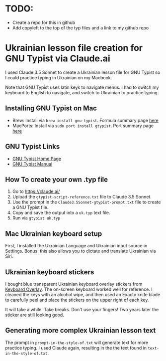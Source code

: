 # TODO:
- Create a repo for this in github
- Add copyleft to the top of the typ files and a link to my github repo

# Ukrainian lesson file creation for GNU Typist via Claude.ai

I used Claude 3.5 Sonnet to create a Ukrainian lesson file for GNU Typist so I could practice typing in Ukrainian on my Macbook. 

Note that GNU Typist uses latin keys to navigate menus. I had to switch my keyboard to English to navigate, and switch to Ukrainian to practice typing.

## Installing GNU Typist on Mac

- Brew: Install via `brew install gnu-typist`. Formula summary page [here](https://formulae.brew.sh/formula/gnu-typist)
- MacPorts: Install via `sudo port install gtypist`. Port summary page [here](https://ports.macports.org/port/gtypist/summary)

## GNU Typist Links

- [GNU Typist Home Page](http://www.gnu.org/software/gtypist/)
- [GNU Typist Manual](https://www.gnu.org/savannah-checkouts/gnu/gtypist/gtypist.html)

## How To create your own .typ file

1. Go to <https://claude.ai/>
1. Upload the `gtypist-script-reference.txt` file to Claude 3.5 Sonnet.
1. Use the prompt in the `Claude3.5Sonnet-gtypist-prompt.txt` file to create a GNU Typist file. 
1. Copy and save the output into a `uk.typ` text file.
1. Run via `gtypist uk.typ`

## Mac Ukrainian keyboard setup

First, I installed the Ukrainian Language and Ukrainian input source in Settings. Bonus: this also allows you to dictate and translate Ukrainian via Siri. 

## Ukrainian keyboard stickers

I bought blue transparent Ukrainian keyboard overlay stickers from [Keyboard Overlay](https://keyoverlay.com/language-stickers/ukrainian/all-cyrillic-scripts-in-one-small-round-keyboard-stickers). The on-screen keyboard worked well for reference. I cleaned the keys with an alcohol wipe, and then used an Exacto knife blade to carefully peel and place the stickers on the upper right of each key. 

It will take a while. Take breaks. Don't use your fingers! Two years later the sticker are still looking good. 

## Generating more complex Ukrainian lesson text

The prompt in `prompt-in-the-style-of.txt` will generate text for more practice typing. I used Claude again, resulting in the the text found in `text-in-the-style-of.txt`. 

